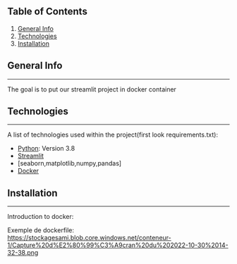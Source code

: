## Table of Contents
1. [General Info](#general-info)
2. [Technologies](#technologies)
3. [Installation](#installation)


## General Info
***
The goal is to put our streamlit project in docker container
## Technologies
***
A list of technologies used within the project(first look requirements.txt):
* [Python](https://www.python.org/downloads/release/python-380/): Version 3.8
* [Streamlit](https://streamlit.io/)
* [seaborn,matplotlib,numpy,pandas]
* [Docker](https://www.docker.com/)
## Installation
***
Introduction to docker:

Exemple de dockerfile:
https://stockagesami.blob.core.windows.net/conteneur-1/Capture%20d%E2%80%99%C3%A9cran%20du%202022-10-30%2014-32-38.png


